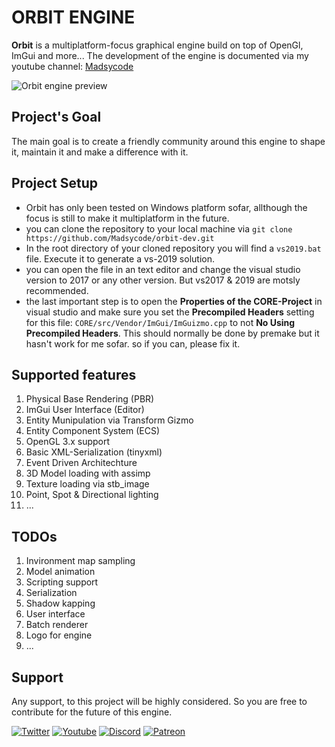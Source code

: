 # ORBIT ENGINE

**Orbit** is a multiplatform-focus graphical engine build on top of OpenGl, ImGui and more...
The development of the engine is documented via my youtube channel: [Madsycode](https://www.youtube.com/c/madsycode)

![Orbit engine preview](https://github.com/Madsycode/orbit-dev/blob/master/preview.png)

## Project's Goal
The main goal is to create a friendly community around this engine to shape it, maintain it and make a difference with it.

## Project Setup
- Orbit has only been tested on Windows platform sofar, allthough the focus is still to make it multiplatform in the future.
- you can clone the repository to your local machine via `git clone https://github.com/Madsycode/orbit-dev.git`
- In the root directory of your cloned repository you will find a `vs2019.bat` file. Execute it to generate a vs-2019 solution.
- you can open the file in an text editor and change the visual studio version to 2017 or any other version. But vs2017 & 2019 are motsly recommended.
- the last important step is to open the **Properties of the CORE-Project** in visual studio and make sure you set the **Precompiled Headers** setting for this file: `CORE/src/Vendor/ImGui/ImGuizmo.cpp` to not **No Using Precompiled Headers**. This should normally be done by premake but it hasn't work for me sofar. so if you can, please fix it.

## Supported features
1. Physical Base Rendering (PBR)
2. ImGui User Interface (Editor)
3. Entity Munipulation via Transform Gizmo
4. Entity Component System (ECS)
5. OpenGL 3.x support
6. Basic XML-Serialization (tinyxml)
7. Event Driven Architechture
8. 3D Model loading with assimp
9. Texture loading via stb_image
10. Point, Spot & Directional lighting
11. ...

## TODOs
1. Invironment map sampling
2. Model animation
3. Scripting support
4. Serialization
5. Shadow kapping
6. User interface
7. Batch renderer
8. Logo for engine
9. ...

## Support
Any support, to this project will be highly considered. So you are free to contribute for the future of this engine.

[![Twitter](https://img.shields.io/badge/madsycode--blue.svg?style=social&logo=Twitter)](https://twitter.com/MadsyCode)
[![Youtube](https://img.shields.io/badge/madsycode--red.svg?style=social&logo=youtube)](https://www.youtube.com/c/madsycode)
[![Discord](https://img.shields.io/badge/madsycode%20Server--blue.svg?style=social&logo=Discord)](https://discord.gg/rdRyrcvJ)
[![Patreon](https://img.shields.io/badge/madsycode--green.svg?style=social&logo=Patreon)](https://www.patreon.com/madsycode)

